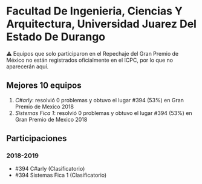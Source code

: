 # Facultad De Ingenieria, Ciencias Y Arquitectura, Universidad Juarez Del Estado De Durango

:warning: Equipos que solo participaron en el Repechaje del Gran Premio de México no están registrados oficialmente en el ICPC, por lo que no aparecerán aquí.

## Mejores 10 equipos

1. _C#arly_: resolvió 0 problemas y obtuvo el lugar #394 (53%) en Gran Premio de Mexico 2018
1. _Sistemas Fica 1_: resolvió 0 problemas y obtuvo el lugar #394 (53%) en Gran Premio de Mexico 2018

## Participaciones

### 2018-2019

- #394 C#arly (Clasificatorio)
- #394 Sistemas Fica 1 (Clasificatorio)



